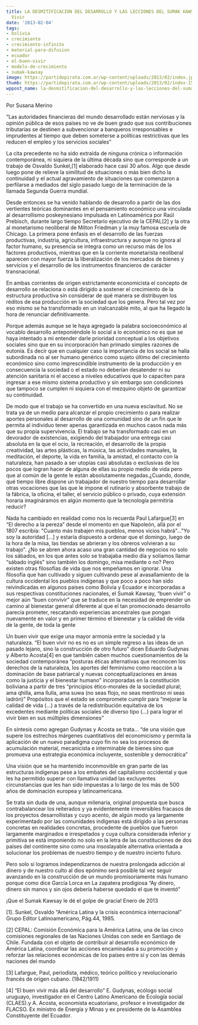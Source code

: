 ```yaml
---
title: LA DESMITIFICACION DEL DESARROLLO Y LAS LECCIONES DEL SUMAK KAWSAY-El Buen
  Vivir
date: '2013-02-04'
tags:
- bolivia
- crecimiento
- crecimiento-infinito
- material-para-difusion
- ecuador
- el-buen-vivir
- modelo-de-crecimiento
- sumak-kawsay
image: https://partidopirata.com.ar/wp-content/uploads/2013/02/index.jpg
thumb: https://partidopirata.com.ar/wp-content/uploads/2013/02/index-150x150.jpg
wppost_name: la-desmitificacion-del-desarrollo-y-las-lecciones-del-sumak-kawsay-el-buen-vivir
---
```


Por Susana Merino

“Las autoridades financieras del mundo desarrollado están nerviosas y la opinión pública de esos países no ve de buen grado que sus contribuciones tributarias se destinen a subvencionar a banqueros irresponsables e imprudentes al tiempo que deben someterse a políticas restrictivas que les reducen el empleo y los servicios sociales”

La cita precedente no ha sido extraída de ninguna crónica o información contemporánea, ni siquiera de la última década sino que corresponde a un trabajo de Osvaldo Sunkel,[1] elaborado hace casi 30 años. Algo que desde luego pone de relieve la similitud de situaciones o más bien dicho la continuidad y el actual agravamiento de situaciones que comenzaron a perfilarse a mediados del siglo pasado luego de la terminación de la llamada Segunda Guerra mundial.

Desde entonces se ha venido hablando de desarrollo a partir de las dos vertientes teóricas dominantes en el pensamiento económico una vinculada al desarrollismo poskeynesiano impulsada en Latinoamérica por Raúl Prebisch, durante largo tiempo Secretario ejecutivo de la CEPAL[2] y la otra al monetarismo neoliberal de Milton Friedman y la muy famosa escuela de Chicago. La primera pone énfasis en el desarrollo de las fuerzas productivas, industria, agricultura, infraestructura y aunque no ignora al factor humano, su presencia se integra como un recurso más de los factores productivos, mientras que en la corriente monetarista neoliberal aparecen con mayor fuerza la liberalización de los mercados de bienes y servicios y el desarrollo de los instrumentos financieros de carácter transnacional.

En ambas corrientes de origen estrictamente economicista el concepto de desarrollo se relaciona o está dirigido a sostener el crecimiento de la estructura productiva sin considerar de qué manera se distribuyen los réditos de esa producción en la sociedad que los genera. Pero tal vez por eso mismo se ha transformado en un inalcanzable mito, al que ha llegado la hora de renunciar definitivamente.

Porque además aunque se le haya agregado la palabra socioeconómico al vocablo desarrollo anteponiéndole lo social a lo económico no es que se haya intentado a mi entender darle prioridad conceptual a los objetivos sociales sino que en su incorporación han primado simples razones de eutonía. Es decir que en cualquier caso la importancia de los social se halla subordinada no al ser humano genérico como sujeto último del crecimiento económico sino como imprescindible instrumento de la producción y en consecuencia la sociedad o el estado no deberían desatender ni su atención sanitaria ni el acceso a niveles educativos que lo capaciten para ingresar a ese mismo sistema productivo y sin embargo son condiciones que tampoco se cumplen ni siquiera con el mezquino objeto de garantizar su continuidad.

De modo que el trabajo se ha convertido en una nueva esclavitud. No se trata ya de un medio para alcanzar el propio crecimiento o para realizar aportes personales al desarrollo de una comunidad sino de un fin que le permita al individuo tener apenas garantizada en muchos casos nada más que su propia supervivencia. El trabajo se ha transformado casi en un devorador de existencias, exigiendo del trabajador una entrega casi absoluta en la que el ocio, la recreación, el desarrollo de la propia creatividad, las artes
plásticas, la música, las actividades manuales, la meditación, el deporte, la vida en familia, la amistad, el contacto con la naturaleza, han pasado a ser utopías casi absolutas o exclusivas de los pocos que logran hacer de alguna de ellas su propio medio de vida pero que al común de la gente le están absolutamente negadas.¿Cuando, donde, qué tiempo libre dispone un trabajador de nuestro tiempo para desarrollar otras vocaciones que las que le impone el rutinario y absorbente trabajo de la fábrica, la oficina, el taller, el servicio público o privado, cuya extensión horaria imagináramos en algún momento que la tecnología permitiría reducir?

Nada ha cambiado en realidad como nos lo recuerda Paul Lafargue[3] en “El derecho a la pereza” desde el momento en que Napoleón, allá por el 1807 escribía: "Cuanto más trabajen mis pueblos, menos vicios habrá"…"Yo soy la autoridad [...] y estaría dispuesto a ordenar que el domingo, luego de la hora de la misa, las tiendas se abrieran y los obreros volvieran a su trabajo". ¿No se abren ahora acaso una gran cantidad de negocios no solo los sábados, en los que antes solo se trabajaba medio día y solíamos llamar “sábado inglés” sino también los domingo, misa mediante o no? Pero existen otras filosofías de vida que nos empeñamos en ignorar. Una
filosofía que han cultivado y siguen cultivando pese al avasallamiento de la cultura occidental los pueblos indígenas y que poco a poco han sido reivindicadas en algunos países como Bolivia y Ecuador e incorporadas a sus respectivas constituciones nacionales, el Sumak Kawsay, “buen vivir” o mejor aún “buen convivir” que se traduce en la necesidad de emprender un camino al bienestar general diferente al que el tan promocionado desarrollo parecía prometer, rescatando experiencias ancestrales que pongan  nuevamente en valor y en primer término el bienestar y la calidad de vida de la gente, de toda la gente

Un buen vivir que exige una mayor armonía entre la sociedad y la naturaleza. “El buen vivir no es no es un simple regreso a las ideas de un pasado lejano, sino la construcción de otro futuro” dicen Eduardo Gudynas y Alberto Acosta[4] en que también caben muchos cuestionamientos de la sociedad contemporánea “posturas éticas alternativas que reconocen los derechos de la naturaleza, los aportes del feminismo como reacción a la dominación de base patriarcal y nuevas conceptualizaciones en áreas como la justicia y el
bienestar humano” incorporadas en la constitución boliviana a partir de tres “principios ético-morales de la sociedad plural; ama qhilla, ama llulla, ama suwa (no seas flojo, no seas mentiroso ni seas ladrón)” Propósitos que el estado se compromete cumplir para “mejorar la calidad de vida (…) a través de la redistribución equitativa de los excedentes mediante políticas sociales de diverso tipo (…) para lograr el vivir bien en sus múltiples dimensiones”

En síntesis como agregan Gudynas y Acosta se trata… “de una visión que supere los estrechos márgenes cuantitativos del economicismo y permita la aplicación de un nuevo paradigma cuyo fin no sea los procesos de acumulación material, mecanicista e interminable de bienes sino que promueva una estrategia económica incluyente, sostenible y democrática”

Una visión que se ha mantenido inconmovible en gran parte de las estructuras indígenas pese a los embates del capitalismo occidental y que les ha permitido superar con llamativa unidad las excluyentes circunstancias que les han sido impuestas a lo largo de los más de 500 años de dominación europea y latinoamericana.

Se trata sin duda de una, aunque milenaria, original propuesta que busca contrabalancear los reiterados y ya evidentemente irreversibles fracasos de los proyectos desarrollistas y cuyo acento, de algún modo ya largamente experimentado por las comunidades indígenas está dirigido a las personas concretas en realidades concretas, procedente de pueblos que fueron largamente marginados e irrespetados y cuya cultura considerada inferior y primitiva se está imponiendo no solo en la letra de las constituciones de dos países del continente sino como una insoslayable alternativa orientada a solucionar los problemas de nuestro tiempo y de nuestro incierto futuro.

Pero solo si logramos independizarnos de nuestra prolongada adicción al dinero y de nuestro culto al dios epónimo será posible tal vez seguir avanzando en la construcción de un mundo promisoriamente más humano porque como dice García Lorca en La zapatera prodigiosa “Ay dinero, dinero sin manos y sin ojos debería haberse quedado el que te inventó”

¡Que el Sumak Kawsay le dé el golpe de gracia! Enero de 2013

[1]. Sunkel, Osvaldo “América Latina y la crisis económica internacional” Grupo Editor Latinoamericano, Pág.44, 1985.

[2] CEPAL: Comisión Económica para la América Latina, una de las cinco comisiones regionales de las Naciones Unidas con sede en Santiago de Chile.
Fundada con el objeto de contribuir al desarrollo económico de América Latina, coordinar las acciones encaminadas a su promoción y reforzar las relaciones económicas de los países entre sí y con las demás naciones del mundo

[3] Lafargue, Paul, periodista, médico, teórico político y revolucionario francés de origen cubano. (1842/1911)

[4] “El buen vivir más allá del desarrollo” E. Gudynas, ecólogo social uruguayo, investigador en el Centro Latino Americano de Ecología social (CLAES).y A. Acosta, economista ecuatoriano, profesor e investigador de FLACSO. Ex ministro de Energía y Minas y ex presidente de la Asamblea Constituyente del Ecuador.
